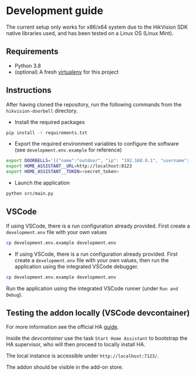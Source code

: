 # Development guide

The current setup only works for x86/x64 system due to the HikVision SDK native libraries used, and has been tested on a Linux OS (Linux Mint).

## Requirements

- Python 3.8
- (optional) A fresh [virtualenv](https://docs.python.org/3/library/venv.html) for this project

## Instructions
After having cloned the repository, run the following commands from the `hikvision-doorbell` directory.

- Install the required packages
```bash
pip install -r requirements.txt
```

- Export the required environment variables to configure the software (see `development.env.example` for reference)
```bash
export DOORBELLS='[{"name":"outdoor", "ip": "192.168.0.1", "username": "user", "password": "password"}]'
export HOME_ASSISTANT__URL=http://localhost:8123
export HOME_ASSISTANT__TOKEN=<secret_token>
```

- Launch the application
```bash
python src/main.py
```

## VSCode
If using VSCode, there is a run configuration already provided.
First create a `development.env` file with your own values
```bash
cp development.env.example development.env
```

- If using VSCode, there is a run configuration already provided.
First create a `development.env` file with your own values, then run the application using the integrated VSCode debugger.
```bash
cp development.env.example development.env
```
Run the application using the integrated VSCode runner (under `Run and Debug`).

## Testing the addon locally (VSCode devcontainer)
For more information see the official HA [guide](https://developers.home-assistant.io/docs/add-ons/testing).

Inside the _devcontainer_ use the task `Start Home Assistant` to bootstrap the HA supervisor, who will then proceed to locally install HA.

The local instance is accessible under `http://localhost:7123/`.

The addon should be visible in the add-on store.
